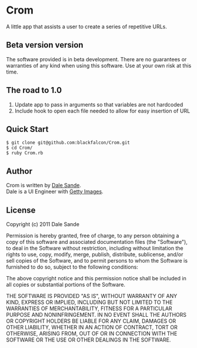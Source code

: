 # Crom
A little app that assists a user to create a series of repetitive URLs.

## Beta version version
The software provided is in beta development.  There are no guarantees or warranties of any kind when using this software.  Use at your own risk at this time.

## The road to 1.0
1. Update app to pass in arguments so that variables are not hardcoded
1. Include hook to open each file needed to allow for easy insertion of URL

## Quick Start

    $ git clone git@github.com:blackfalcon/Crom.git
    $ cd Crom/
    $ ruby Crom.rb

## Author
Crom is written by [Dale Sande][dale_sande].<br>
Dale is a UI Engineer with [Getty Images][gettyimages.com].

## License
Copyright (c) 2011 Dale Sande<br>

Permission is hereby granted, free of charge, to any person obtaining a copy of this software and associated documentation files (the "Software"), to deal in the Software without restriction, including without limitation the rights to use, copy, modify, merge, publish, distribute, sublicense, and/or sell copies of the Software, and to permit persons to whom the Software is furnished to do so, subject to the following conditions:

The above copyright notice and this permission notice shall be included in all copies or substantial portions of the Software.

THE SOFTWARE IS PROVIDED "AS IS", WITHOUT WARRANTY OF ANY KIND, EXPRESS OR IMPLIED, INCLUDING BUT NOT LIMITED TO THE WARRANTIES OF MERCHANTABILITY, FITNESS FOR A PARTICULAR PURPOSE AND NONINFRINGEMENT. IN NO EVENT SHALL THE AUTHORS OR COPYRIGHT HOLDERS BE LIABLE FOR ANY CLAIM, DAMAGES OR OTHER LIABILITY, WHETHER IN AN ACTION OF CONTRACT, TORT OR OTHERWISE, ARISING FROM, OUT OF OR IN CONNECTION WITH THE SOFTWARE OR THE USE OR OTHER DEALINGS IN THE SOFTWARE.

[dale_sande]: http://anotheruiguy.mbreo.com
[gettyimages.com]: http://www.gettyimages.com




